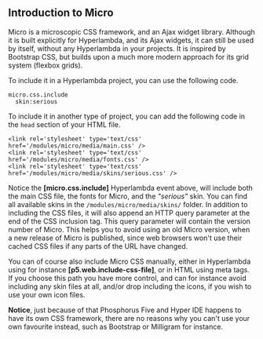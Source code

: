 ## Introduction to Micro

Micro is a microscopic CSS framework, and an Ajax widget library. Although it is built explicitly for Hyperlambda,
and its Ajax widgets, it can still be used by itself, without any Hyperlambda in your projects.
It is inspired by Bootstrap CSS, but builds upon a much more modern approach for its grid system (flexbox grids).

To include it in a Hyperlambda project, you can use the following code.

```hyperlambda
micro.css.include
  skin:serious
```

To include it in another type of project, you can add the following code in the `head` section of your HTML file.

```htmlmixed
<link rel='stylesheet' type='text/css' href='/modules/micro/media/main.css' />
<link rel='stylesheet' type='text/css' href='/modules/micro/media/fonts.css' />
<link rel='stylesheet' type='text/css' href='/modules/micro/media/skins/serious.css' />
```

Notice the **[micro.css.include]** Hyperlambda event above, will include both the main CSS file, the fonts for
Micro, and the _"serious"_ skin. You can find all available skins in the `/modules/micro/media/skins/` folder.
In addition to including the CSS files, it will also append an HTTP query parameter at the end of the CSS 
inclusion tag. This query parameter will contain the version number of Micro. This helps you to avoid
using an old Micro version, when a new release of Micro is published, since web browsers won't use their cached
CSS files if any parts of the URL have changed.

You can of course also include Micro CSS manually, either in Hyperlambda using for instance **[p5.web.include-css-file]**, 
or in HTML using meta tags. If you choose this path you have more control, and can for instance avoid 
including any skin files at all, and/or drop including the icons, if you wish to use your own icon files.

**Notice**, just because of that Phosphorus Five and Hyper IDE happens to have its own CSS framework, there
are no reasons why you can't use your own favourite instead, such as Bootstrap or Milligram for instance.
